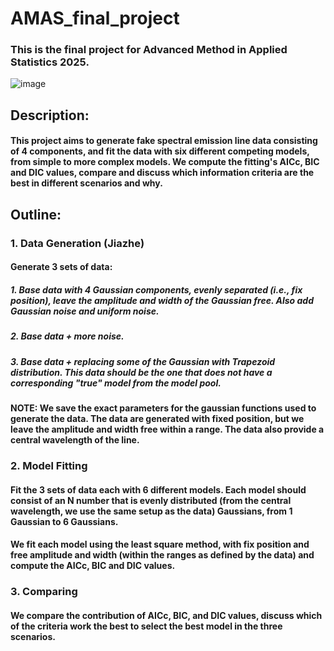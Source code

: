 # AMAS_final_project

### This is the final project for Advanced Method in Applied Statistics 2025.


![image](https://github.com/user-attachments/assets/19e45433-2720-4b0e-84cb-ae185fbf9f09)

## Description: 

#### This project aims to generate fake spectral emission line data consisting of 4 components, and fit the data with six different competing models, from simple to more complex models. We compute the fitting's AICc, BIC and DIC values, compare and discuss which information criteria are the best in different scenarios and why.

## Outline:

### 1. Data Generation (Jiazhe)

#### Generate 3 sets of data: 
##### 1. Base data with 4 Gaussian components, evenly separated (i.e., fix position), leave the amplitude and width of the Gaussian free. Also add Gaussian noise and uniform noise.
##### 2. Base data + more noise.
##### 3. Base data + replacing some of the Gaussian with Trapezoid distribution. This data should be the one that does not have a corresponding "true" model from the model pool.
#### NOTE: We save the exact parameters for the gaussian functions used to generate the data. The data are generated with fixed position, but we leave the amplitude and width free within a range. The data also provide a central wavelength of the line.

### 2. Model Fitting

#### Fit the 3 sets of data each with 6 different models. Each model should consist of an N number that is evenly distributed (from the central wavelength, we use the same setup as the data) Gaussians, from 1 Gaussian to 6 Gaussians. 
#### We fit each model using the least square method, with fix position and free amplitude and width (within the ranges as defined by the data) and compute the AICc, BIC and DIC values. 

### 3. Comparing 

#### We compare the contribution of AICc, BIC, and DIC values, discuss which of the criteria work the best to select the best model in the three scenarios. 
 
